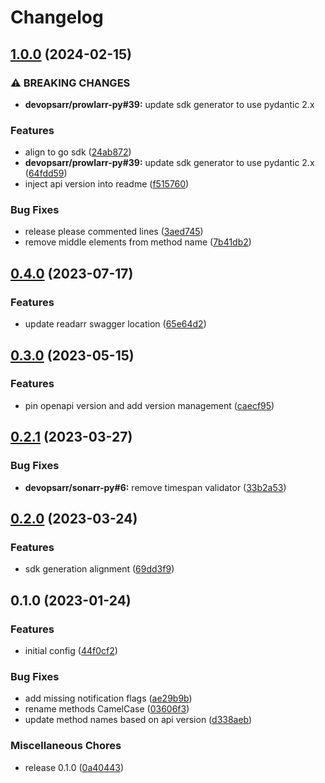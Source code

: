 # Changelog

## [1.0.0](https://github.com/devopsarr/readarr-go/compare/v0.4.0...v1.0.0) (2024-02-15)


### ⚠ BREAKING CHANGES

* **devopsarr/prowlarr-py#39:** update sdk generator to use pydantic 2.x

### Features

* align to go sdk ([24ab872](https://github.com/devopsarr/readarr-go/commit/24ab87268f3116be067a4810a29c8febb3b3fc26))
* **devopsarr/prowlarr-py#39:** update sdk generator to use pydantic 2.x ([64fdd59](https://github.com/devopsarr/readarr-go/commit/64fdd593d88f4c8bca5c449192926066677210dd))
* inject api version into readme ([f515760](https://github.com/devopsarr/readarr-go/commit/f51576098bbb913cc32523adb3f51402df50ec1b))


### Bug Fixes

* release please commented lines ([3aed745](https://github.com/devopsarr/readarr-go/commit/3aed745677b58f6f9c242ece6081aa0ed46da39c))
* remove middle elements from method name ([7b41db2](https://github.com/devopsarr/readarr-go/commit/7b41db29c8ab85aaeae1e22d49f357e03d90e96f))

## [0.4.0](https://github.com/devopsarr/readarr-go/compare/v0.3.0...v0.4.0) (2023-07-17)


### Features

* update readarr swagger location ([65e64d2](https://github.com/devopsarr/readarr-go/commit/65e64d29490f4953a5942f1e72f9adc4264304f5))

## [0.3.0](https://github.com/devopsarr/readarr-go/compare/v0.2.1...v0.3.0) (2023-05-15)


### Features

* pin openapi version and add version management ([caecf95](https://github.com/devopsarr/readarr-go/commit/caecf957e109bf209ed622ccf0418c1199564e3f))

## [0.2.1](https://github.com/devopsarr/readarr-go/compare/v0.2.0...v0.2.1) (2023-03-27)


### Bug Fixes

* **devopsarr/sonarr-py#6:** remove timespan validator ([33b2a53](https://github.com/devopsarr/readarr-go/commit/33b2a53a132a58b8af60e64dcb85bc4a53acf7b3))

## [0.2.0](https://github.com/devopsarr/readarr-go/compare/v0.1.0...v0.2.0) (2023-03-24)


### Features

* sdk generation alignment ([69dd3f9](https://github.com/devopsarr/readarr-go/commit/69dd3f9f356798599fb527ee26f7d5544086e0ac))

## 0.1.0 (2023-01-24)


### Features

* initial config ([44f0cf2](https://github.com/devopsarr/readarr-go/commit/44f0cf21238090395e54c9fc18755612a75fdfd8))


### Bug Fixes

* add missing notification flags ([ae29b9b](https://github.com/devopsarr/readarr-go/commit/ae29b9bf062adbfa71e4d974b2d5f9119af91181))
* rename methods CamelCase ([03606f3](https://github.com/devopsarr/readarr-go/commit/03606f30eca9165aaa9b684b3e792b48193ac40f))
* update method names based on api version ([d338aeb](https://github.com/devopsarr/readarr-go/commit/d338aeb37de3b3287a884585effc543c5ed9f61c))


### Miscellaneous Chores

* release 0.1.0 ([0a40443](https://github.com/devopsarr/readarr-go/commit/0a4044359df6d9ddf539f000e7c45c8e7ca6a464))
